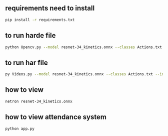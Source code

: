 ## requirements need to install
```bash
pip install -r requirements.txt
```
## to run harde file
```bash
python Opencv.py --model resnet-34_kinetics.onnx --classes Actions.txt
```
## to run har file
```bash
py Videos.py --model resnet-34_kinetics.onnx --classes Actions.txt --input media/yoga1.mp4 --gpu 1 --output yogaout.mp4
```
## how to view
```bash
netron resnet-34_kinetics.onnx 
```
## how to view attendance system
```bash
python app.py
```



